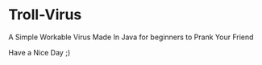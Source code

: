 # Troll-Virus

A Simple Workable Virus Made In Java for beginners to Prank Your Friend 

Have a Nice Day ;)
